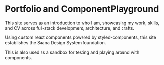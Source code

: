 # Portfolio and ComponentPlayground

This site serves as an introduction to who I am, showcasing my work, skills, and CV across full-stack development, architecture, and crafts.

Using custom react components powered by styled-components, this site establishes the Saana Design System foundation.

This is also used as a sandbox for testing and playing around with components.
